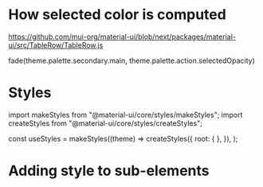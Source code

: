 # How selected color is computed

https://github.com/mui-org/material-ui/blob/next/packages/material-ui/src/TableRow/TableRow.js

fade(theme.palette.secondary.main, theme.palette.action.selectedOpacity)

# Styles 

import makeStyles from "@material-ui/core/styles/makeStyles";
import createStyles from "@material-ui/core/styles/createStyles";

const useStyles = makeStyles((theme) =>
    createStyles({
        root: {
        },
    }),
);

# Adding style to sub-elements
